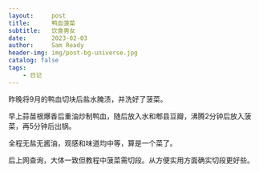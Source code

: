 ```yaml
---
layout:     post
title:      鸭血菠菜
subtitle:   饮食男女
date:       2023-02-03
author:     Sam Ready
header-img: img/post-bg-universe.jpg
catalog: false
tags:
    - 日记
---
```


昨晚将9月的鸭血切块后盐水腌渍，并洗好了菠菜。

早上蒜苗根爆香后重油炒制鸭血，随后放入水和郫县豆瓣，沸腾2分钟后放入菠菜，再5分钟后出锅。

全程无盐无酱油，观感和味道均中等，算是一个菜了。

后上网查询，大体一致但教程中菠菜需切段。从方便实用方面确实切段更好些。
